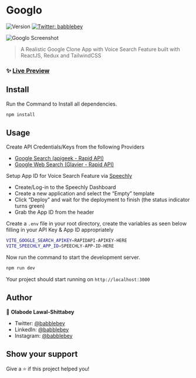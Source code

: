 # Googlo
<p>
  <img alt="Version" src="https://img.shields.io/badge/version-0.0.0-blue.svg?cacheSeconds=2592000" />
  <a href="https://twitter.com/babblebey" target="_blank">
    <img alt="Twitter: babblebey" src="https://img.shields.io/twitter/follow/babblebey.svg?style=social" />
  </a>
</p>

![Googlo Screenshot](https://i.ibb.co/8YQzBPS/screenshot-googlo-bey-netlify-app-2022-06-15-20-12-23.png)

> A Realistic Google Clone App with Voice Search Feature built with ReactJS, Redux and TailwindCSS

### ✨ [Live Preview](https://googlo-bey.netlify.app/)

## Install
Run the Command to Install all dependencies.
```sh
npm install
```

## Usage

Create API Credentials/Keys from the following Providers

* [Google Search (apigeek - Rapid API)](https://rapidapi.com/apigeek/api/google-search3/)
* [Google Web Search (Glavier - Rapid API)](https://rapidapi.com/Glavier/api/google-web-search/)

Setup App ID for Voice Search Feature via [Speechly](https://www.speechly.com/)

* Create/Log-in to the Speechly Dashboard
* Create a new application and select the “Empty” template
* Click “Deploy” and wait for the deployment to finish (the status indicator turns green)
* Grab the App ID from the header

Create a `.env` file in your root directory, create the variables as seen below filling in your API Key & App ID appropriately
```sh
VITE_GOOGLE_SEARCH_APIKEY=RAPIDAPI-APIKEY-HERE
VITE_SPEECHLY_APP_ID=SPEECHLY-APP-ID-HERE
```

Now run the command to start the development server.
```sh
npm run dev
```
Your project should start running on `http://localhost:3000`

## Author

👤 **Olabode Lawal-Shittabey**

* Twitter: [@babblebey](https://twitter.com/babblebey)
* LinkedIn: [@babblebey](https://linkedin.com/in/babblebey)
* Instagram: [@babblebey](https://instagram.com/babblebey)

## Show your support

Give a ⭐️ if this project helped you!
